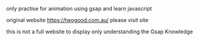 only practise for animation using gsap and learn javascript

original website https://twogood.com.au/ please visit site 

this is not a full website to display only understanding the Gsap Knowledge
